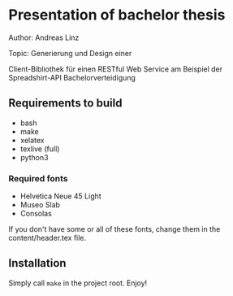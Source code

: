 # Presentation of bachelor thesis

Author: Andreas Linz

Topic: Generierung und Design einer

Client-Bibliothek für einen RESTful Web
Service am Beispiel der Spreadshirt-API
Bachelorverteidigung

## Requirements to build

* bash
* make
* xelatex
* texlive (full)
* python3

### Required fonts

* Helvetica Neue 45 Light
* Museo Slab
* Consolas

If you don't have some or all of these fonts, change them in the content/header.tex file.

## Installation

Simply call `make` in the project root. Enjoy!
